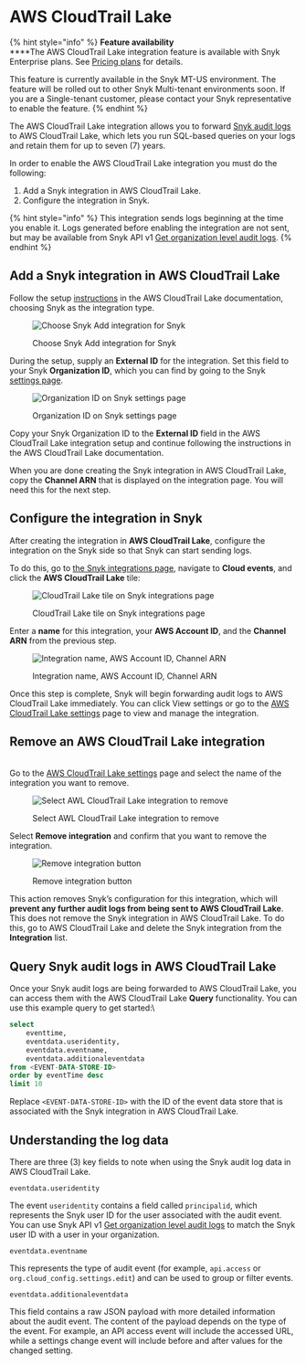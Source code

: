# AWS CloudTrail Lake

{% hint style="info" %}
**Feature availability**\
\*\*\*\*The AWS CloudTrail Lake integration feature is available with Snyk Enterprise plans. See [Pricing plans](../../more-info/plans.md) for details.

This feature is currently available in the Snyk MT-US environment. The feature will be rolled out to other Snyk Multi-tenant environments soon. If you are a Single-tenant customer, please contact your Snyk representative to enable the feature.
{% endhint %}

The AWS CloudTrail Lake integration allows you to forward [Snyk audit logs](https://docs.snyk.io/user-and-group-management/managing-users-and-permissions/audit-logs) to AWS CloudTrail Lake, which lets you run SQL-based queries on your logs and retain them for up to seven (7) years.

In order to enable the AWS CloudTrail Lake integration you must do the following:

1. Add a Snyk integration in AWS CloudTrail Lake.
2. Configure the integration in Snyk.

{% hint style="info" %}
This integration sends logs beginning at the time you enable it. Logs generated before enabling the integration are not sent, but may be available from Snyk API v1 [Get organization level audit logs](https://snyk.docs.apiary.io/#reference/audit-logs/organization-level-audit-logs/get-organization-level-audit-logs).
{% endhint %}

## Add a Snyk integration in AWS CloudTrail Lake

Follow the setup [instructions](https://docs.aws.amazon.com/awscloudtrail/latest/userguide/query-event-data-store-integration.html) in the AWS CloudTrail Lake documentation, choosing Snyk as the integration type.

<figure><img src="../../.gitbook/assets/aws-ctl-1 (1) (1) (1) (1) (1) (1) (1) (1) (1) (1) (1) (1) (1) (1) (1) (1) (1) (1) (1) (1) (1) (1).png" alt="Choose Snyk Add integration for Snyk"><figcaption><p>Choose Snyk Add integration for Snyk</p></figcaption></figure>

During the setup, supply an **External ID** for the integration. Set this field to your Snyk **Organization ID**, which you can find by going to the Snyk [settings page](https://app.snyk.io/manage/settings).

<figure><img src="../../.gitbook/assets/aws-ctl-2 (1) (1) (1) (1) (1) (1) (1) (1) (1) (1) (1) (1) (1) (1) (1) (1) (1) (1) (1) (1) (1) (1).png" alt="Organization ID on Snyk settings page"><figcaption><p>Organization ID on Snyk settings page</p></figcaption></figure>

Copy your Snyk Organization ID to the **External ID** field in the AWS CloudTrail Lake integration setup and continue following the instructions in the AWS CloudTrail Lake documentation.

When you are done creating the Snyk integration in AWS CloudTrail Lake, copy the **Channel ARN** that is displayed on the integration page. You will need this for the next step.

## Configure the integration in Snyk

After creating the integration in **AWS CloudTrail Lake**, configure the integration on the Snyk side so that Snyk can start sending logs.

To do this, go to [the Snyk integrations page](https://app.snyk.io/integrations), navigate to **Cloud events**, and click the **AWS CloudTrail Lake** tile:

<figure><img src="../../.gitbook/assets/aws-ctl-3 (1) (1) (1) (1) (1) (1) (1) (1) (1) (1) (1) (1) (1) (1) (1) (1) (1) (1) (1) (1) (2).png" alt="CloudTrail Lake tile on Snyk integrations page"><figcaption><p>CloudTrail Lake tile on Snyk integrations page</p></figcaption></figure>

Enter a **name** for this integration, your **AWS Account ID**, and the **Channel ARN** from the previous step.

<figure><img src="../../.gitbook/assets/aws-ctl-4 (1) (1) (1) (1) (1) (1) (1) (1) (1) (1) (1) (1) (1) (1) (1) (1) (1) (1) (1) (1) (1) (1).png" alt="Integration name, AWS Account ID, Channel ARN"><figcaption><p>Integration name, AWS Account ID, Channel ARN</p></figcaption></figure>

Once this step is complete, Snyk will begin forwarding audit logs to AWS CloudTrail Lake immediately. You can click View settings or go to the [AWS CloudTrail Lake settings](https://app.snyk.io/manage/integrations/aws-cloudtrail) page to view and manage the integration.

## Remove an AWS CloudTrail Lake integration

\
Go to the [AWS CloudTrail Lake settings](https://app.snyk.io/manage/integrations/aws-cloudtrail) page and select the name of the integration you want to remove.

<figure><img src="../../.gitbook/assets/aws-ctl-5 (1) (1) (1) (1) (1) (1) (1) (1) (1) (1) (1) (1) (1) (1) (1) (1) (1) (1) (1) (1) (1) (1).png" alt="Select AWL CloudTrail Lake integration to remove"><figcaption><p>Select AWL CloudTrail Lake integration to remove</p></figcaption></figure>

Select **Remove integration** and confirm that you want to remove the integration.

<figure><img src="../../.gitbook/assets/aws-ctl-6 (1) (1) (1) (1) (1) (1) (1) (1) (1) (1) (1) (1) (1) (1) (1) (1) (1) (1) (1) (1) (1).png" alt="Remove integration button"><figcaption><p>Remove integration button</p></figcaption></figure>

This action removes Snyk’s configuration for this integration, which will **prevent any further audit logs from being sent to AWS CloudTrail Lake**. This does not remove the Snyk integration in AWS CloudTrail Lake. To do this, go to AWS CloudTrail Lake and delete the Snyk integration from the **Integration** list.

## Query Snyk audit logs in AWS CloudTrail Lake

Once your Snyk audit logs are being forwarded to AWS CloudTrail Lake, you can access them with the AWS CloudTrail Lake **Query** functionality. You can use this example query to get started:\\

```sql
select 
    eventtime, 
    eventdata.useridentity, 
    eventdata.eventname,
    eventdata.additionaleventdata
from <EVENT-DATA-STORE-ID>
order by eventTime desc
limit 10
```

Replace `<EVENT-DATA-STORE-ID>` with the ID of the event data store that is associated with the Snyk integration in AWS CloudTrail Lake.

## Understanding the log data

There are three (3) key fields to note when using the Snyk audit log data in AWS CloudTrail Lake.

`eventdata.useridentity`

The event `useridentity` contains a field called `principalid`, which represents the Snyk user ID for the user associated with the audit event. You can use Snyk API v1 [Get organization level audit logs](https://snyk.docs.apiary.io/#reference/audit-logs/organization-level-audit-logs/get-organization-level-audit-logs) to match the Snyk user ID with a user in your organization.

`eventdata.eventname`

This represents the type of audit event (for example, `api.access` or `org.cloud_config.settings.edit`) and can be used to group or filter events.

`eventdata.additionaleventdata`

This field contains a raw JSON payload with more detailed information about the audit event. The content of the payload depends on the type of the event. For example, an API access event will include the accessed URL, while a settings change event will include before and after values for the changed setting.
